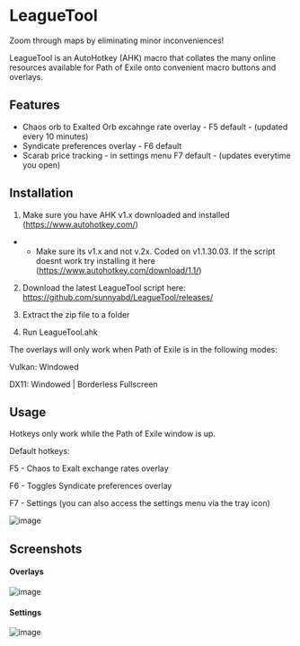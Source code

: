 # LeagueTool
Zoom through maps by eliminating minor inconveniences!

LeagueTool is an AutoHotkey (AHK) macro that collates the many online resources available for Path of Exile onto convenient macro buttons and overlays.

## Features 
- Chaos orb to Exalted Orb excahnge rate overlay - F5 default - (updated every 10 minutes)
- Syndicate preferences overlay - F6 default
- Scarab price tracking - in settings menu F7 default - (updates everytime you open)

## Installation
1) Make sure you have AHK v1.x downloaded and installed (https://www.autohotkey.com/)

- - Make sure its v1.x and not v.2x. Coded on v1.1.30.03. If the script doesnt work try installing it here (https://www.autohotkey.com/download/1.1/)

2) Download the latest LeagueTool script here: https://github.com/sunnyabd/LeagueTool/releases/

3) Extract the zip file to a folder

4) Run LeagueTool.ahk

The overlays will only work when Path of Exile is in the following modes:

Vulkan:   Windowed

DX11:     Windowed | Borderless Fullscreen

## Usage
Hotkeys only work while the Path of Exile window is up.

Default hotkeys:

F5 - Chaos to Exalt exchange rates overlay

F6 - Toggles Syndicate preferences overlay

F7 - Settings (you can also access the settings menu via the tray icon)

![image](https://user-images.githubusercontent.com/51633684/84672695-6cc5ab80-af5b-11ea-9ad4-00d1775b6036.png)

## Screenshots

#### Overlays
![image](https://user-images.githubusercontent.com/51633684/84672387-13f61300-af5b-11ea-8dd0-f9de9d52689f.png)

#### Settings
![image](https://user-images.githubusercontent.com/51633684/84673288-15740b00-af5c-11ea-8b48-5cf99a8a42cf.png)

